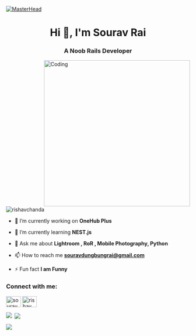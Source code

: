 [![MasterHead](https://firebasestorage.googleapis.com/v0/b/flexi-coding.appspot.com/o/dempgi7-520f8d5f-63d4-4453-8822-dbc149ae27f8.gif?alt=media&token=91c0c7b2-93c3-4029-b011-1a8703c5730d)](https://rishavchanda.io)
<h1 align="center">Hi 👋, I'm Sourav Rai</h1>
<h3 align="center">A Noob Rails Developer</h3>
<img align="right" alt="Coding" width="400" src="https://cdn.dribbble.com/users/1162077/screenshots/3848914/programmer.gif">


<p align="left"> <img src="https://komarev.com/ghpvc/?username=rishavchanda&label=Profile%20views&color=0e75b6&style=flat" alt="rishavchanda" /> </p>


- 🔭 I’m currently working on **OneHub Plus**

- 🌱 I’m currently learning **NEST.js**

- 💬 Ask me about **Lightroom , RoR , Mobile Photography, Python**

- 📫 How to reach me **souravdungbungrai@gmail.com**

- ⚡ Fun fact **I am Funny**

<h3 align="left">Connect with me:</h3>
<p align="left">
<a href="https://www.linkedin.com/in/sourav-rai-a476a6280/" target="blank"><img align="center" src="https://raw.githubusercontent.com/rahuldkjain/github-profile-readme-generator/master/src/images/icons/Social/linked-in-alt.svg" alt="sourav" height="30" width="40" /></a>
<a href="https://www.instagram.com/lekickass/" target="blank"><img align="center" src="https://raw.githubusercontent.com/rahuldkjain/github-profile-readme-generator/master/src/images/icons/Social/instagram.svg" alt="rishav_chanda" height="30" width="40" /></a>




<p><img align="left" src="https://github-readme-streak-stats.herokuapp.com/?user=souraviarrai&theme=dracula&hide_border=false" /></p>

<p>&nbsp;<img align="center" src="https://github-readme-stats.vercel.app/api?username=souraviarrai&theme=dracula&show_icons=true&hide_border=false&count_private=true" /></p>

<p><img align="center" src="https://github-readme-stats.vercel.app/api/top-langs/?username=souraviarrai&theme=dracula&show_icons=true&hide_border=false&layout=compact" /></p>
